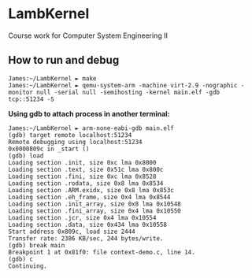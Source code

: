 # LambKernel
Course work for Computer System Engineering II

## How to run and debug
```plaintext
James:~/LambKernel ► make
James:~/LambKernel ► qemu-system-arm -machine virt-2.9 -nographic -monitor null -serial null -semihosting -kernel main.elf -gdb tcp::51234 -S  
```

**Using gdb to attach process in another terminal:**  

```plaintext
James:~/LambKernel ► arm-none-eabi-gdb main.elf  
(gdb) target remote localhost:51234
Remote debugging using localhost:51234
0x0000809c in _start ()
(gdb) load
Loading section .init, size 0xc lma 0x8000
Loading section .text, size 0x51c lma 0x800c
Loading section .fini, size 0xc lma 0x8528
Loading section .rodata, size 0x8 lma 0x8534
Loading section .ARM.exidx, size 0x8 lma 0x853c
Loading section .eh_frame, size 0x4 lma 0x8544
Loading section .init_array, size 0x8 lma 0x10548
Loading section .fini_array, size 0x4 lma 0x10550
Loading section .jcr, size 0x4 lma 0x10554
Loading section .data, size 0x434 lma 0x10558
Start address 0x809c, load size 2444
Transfer rate: 2386 KB/sec, 244 bytes/write.
(gdb) break main
Breakpoint 1 at 0x81f0: file context-demo.c, line 14.
(gdb) c
Continuing.
```

